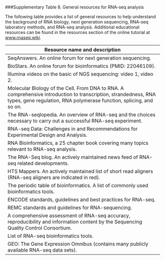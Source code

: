 ###Supplementary Table 8.  General resources for RNA-seq analysis

The following table provides a list of general resources to help understand the background of RNA biology, next generation sequencing, RNA-seq laboratory methods, and RNA-seq analysis.  Additional educational resources can be found in the resources section of the online tutorial at www.rnaseq.wiki. 

| Resource name and description |
| ----------------------------- |
| SeqAnswers.  An online forum for next generation sequencing. |
| BioStars.  An online forum for bioinformatics (PMID: 22046109). |
| Illumina videos on the basic of NGS sequencing: video 1, video 2. |
| Molecular Biology of the Cell. From DNA to RNA.  A comprehensive introduction to transcription, strandedness, RNA types, gene regulation, RNA polymerase function, splicing, and so on. |
| The RNA-seqlopedia.  An overview of RNA-seq and the choices necessary to carry out a successful RNA-seq experiment. |
| RNA-seq Data: Challenges in and Recommendations for Experimental Design and Analysis. |
| RNA Bioinformatics, a 25 chapter book covering many topics relevant to RNA-seq analysis. |
| The RNA-Seq blog.  An actively maintained news feed of RNA-seq related developments. |
| HTS Mappers.  An actively maintained list of short read aligners (RNA-seq aligners are indicated in red). |
| The periodic table of bioinformatics.  A list of commonly used bioinformatics tools. |
| ENCODE standards, guidelines and best practices for RNA-seq. |
| REMC standards and guidelines for RNA-sequencing. |
| A comprehensive assessment of RNA-seq accuracy, reproducibility and information content by the Sequencing Quality Control Consortium. |
| List of RNA-seq bioinformatics tools. | 
| GEO: The Gene Expression Omnibus (contains many publicly available RNA-seq data sets). |



